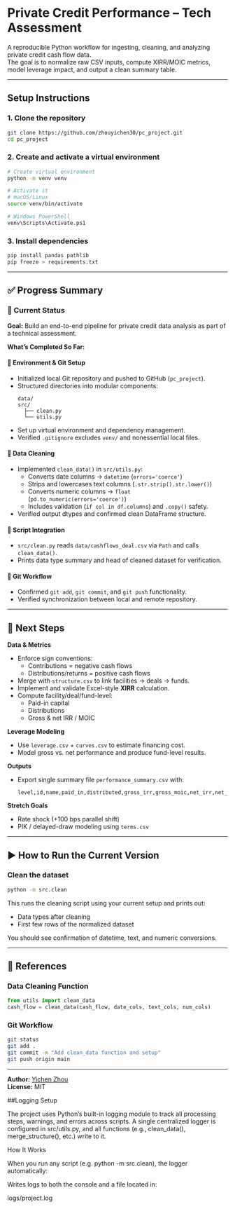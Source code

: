 # Private Credit Performance – Tech Assessment

A reproducible Python workflow for ingesting, cleaning, and analyzing private credit cash flow data.  
The goal is to normalize raw CSV inputs, compute XIRR/MOIC metrics, model leverage impact, and output a clean summary table.

---

## Setup Instructions

### 1. Clone the repository
```bash
git clone https://github.com/zhouyichen30/pc_project.git
cd pc_project
```

### 2. Create and activate a virtual environment
```bash
# Create virtual environment
python -m venv venv

# Activate it
# macOS/Linux
source venv/bin/activate

# Windows PowerShell
venv\Scripts\Activate.ps1
```

### 3. Install dependencies
```bash
pip install pandas pathlib
pip freeze > requirements.txt
```

---

## ✅ Progress Summary

### 📍 Current Status
**Goal:** Build an end-to-end pipeline for private credit data analysis as part of a technical assessment.

**What’s Completed So Far:**

#### 🧩 Environment & Git Setup
- Initialized local Git repository and pushed to GitHub (`pc_project`).
- Structured directories into modular components:
  ```
  data/
  src/
    ├── clean.py
    └── utils.py
  ```
- Set up virtual environment and dependency management.
- Verified `.gitignore` excludes `venv/` and nonessential local files.

#### 🧼 Data Cleaning
- Implemented `clean_data()` in `src/utils.py`:
  - Converts date columns → `datetime` (`errors='coerce'`)
  - Strips and lowercases text columns (`.str.strip().str.lower()`)
  - Converts numeric columns → `float` (`pd.to_numeric(errors='coerce')`)
  - Includes validation (`if col in df.columns`) and `.copy()` safety.
- Verified output dtypes and confirmed clean DataFrame structure.

#### 📜 Script Integration
- `src/clean.py` reads `data/cashflows_deal.csv` via `Path` and calls `clean_data()`.
- Prints data type summary and head of cleaned dataset for verification.

#### 🧭 Git Workflow
- Confirmed `git add`, `git commit`, and `git push` functionality.
- Verified synchronization between local and remote repository.

---

## 🧭 Next Steps

**Data & Metrics**
- Enforce sign conventions:
  - Contributions = negative cash flows
  - Distributions/returns = positive cash flows
- Merge with `structure.csv` to link facilities → deals → funds.
- Implement and validate Excel-style **XIRR** calculation.
- Compute facility/deal/fund-level:
  - Paid-in capital  
  - Distributions  
  - Gross & net IRR / MOIC  

**Leverage Modeling**
- Use `leverage.csv` + `curves.csv` to estimate financing cost.
- Model gross vs. net performance and produce fund-level results.

**Outputs**
- Export single summary file `performance_summary.csv` with:
  ```
  level,id,name,paid_in,distributed,gross_irr,gross_moic,net_irr,net_moic
  ```

**Stretch Goals**
- Rate shock (+100 bps parallel shift)
- PIK / delayed-draw modeling using `terms.csv`

---

## ▶️ How to Run the Current Version

### Clean the dataset
```bash
python -m src.clean
```

This runs the cleaning script using your current setup and prints out:
- Data types after cleaning  
- First few rows of the normalized dataset  

You should see confirmation of datetime, text, and numeric conversions.

---

## 🧠 References

### Data Cleaning Function
```python
from utils import clean_data
cash_flow = clean_data(cash_flow, date_cols, text_cols, num_cols)
```

### Git Workflow
```bash
git status
git add .
git commit -m "Add clean_data function and setup"
git push origin main
```

---

**Author:** [Yichen Zhou](https://github.com/zhouyichen30)  
**License:** MIT

##Logging Setup

The project uses Python’s built-in logging module to track all processing steps, warnings, and errors across scripts.
A single centralized logger is configured in src/utils.py, and all functions (e.g., clean_data(), merge_structure(), etc.) write to it.

How It Works

When you run any script (e.g. python -m src.clean), the logger automatically:

Writes logs to both the console and a file located in:

logs/project.log
